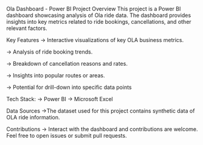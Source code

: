 Ola Dashboard - Power BI Project
Overview
This project is a Power BI dashboard showcasing analysis of Ola ride data. The dashboard provides insights into key metrics related to ride bookings, cancellations, and other relevant factors.

Key Features
-> Interactive visualizations of key OLA business metrics.

-> Analysis of ride booking trends.

-> Breakdown of cancellation reasons and rates.

-> Insights into popular routes or areas.

-> Potential for drill-down into specific data points

Tech Stack:
-> Power BI
-> Microsoft Excel

Data Sources
->The dataset used for this project contains synthetic data of OLA ride information.

Contributions
-> Interact with the dashboard and contributions are welcome. Feel free to open issues or submit pull requests.
